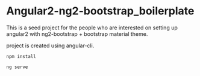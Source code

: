 # Angular2-ng2-bootstrap_boilerplate

This is a seed project for the people who are interested on setting up angular2 with ng2-bootstrap + bootstrap material theme. 

project is created using angular-cli. 

`npm install`

`ng serve`

